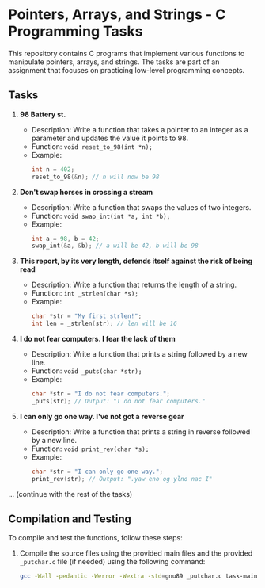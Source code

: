 # Pointers, Arrays, and Strings - C Programming Tasks

This repository contains C programs that implement various functions to manipulate pointers, arrays, and strings. The tasks are part of an assignment that focuses on practicing low-level programming concepts.

## Tasks

1. **98 Battery st.**
   - Description: Write a function that takes a pointer to an integer as a parameter and updates the value it points to 98.
   - Function: `void reset_to_98(int *n);`
   - Example:
     ```c
     int n = 402;
     reset_to_98(&n); // n will now be 98
     ```

2. **Don't swap horses in crossing a stream**
   - Description: Write a function that swaps the values of two integers.
   - Function: `void swap_int(int *a, int *b);`
   - Example:
     ```c
     int a = 98, b = 42;
     swap_int(&a, &b); // a will be 42, b will be 98
     ```

3. **This report, by its very length, defends itself against the risk of being read**
   - Description: Write a function that returns the length of a string.
   - Function: `int _strlen(char *s);`
   - Example:
     ```c
     char *str = "My first strlen!";
     int len = _strlen(str); // len will be 16
     ```

4. **I do not fear computers. I fear the lack of them**
   - Description: Write a function that prints a string followed by a new line.
   - Function: `void _puts(char *str);`
   - Example:
     ```c
     char *str = "I do not fear computers.";
     _puts(str); // Output: "I do not fear computers."
     ```

5. **I can only go one way. I've not got a reverse gear**
   - Description: Write a function that prints a string in reverse followed by a new line.
   - Function: `void print_rev(char *s);`
   - Example:
     ```c
     char *str = "I can only go one way.";
     print_rev(str); // Output: ".yaw eno og ylno nac I"
     ```

... (continue with the rest of the tasks)

## Compilation and Testing

To compile and test the functions, follow these steps:

1. Compile the source files using the provided main files and the provided `_putchar.c` file (if needed) using the following command:
   ```sh
   gcc -Wall -pedantic -Werror -Wextra -std=gnu89 _putchar.c task-main.c task-function.c -o output-file

